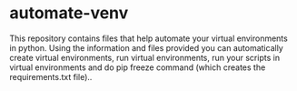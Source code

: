 # automate-venv
This repository contains files that help automate your virtual environments in python. Using the information and files provided you can automatically create virtual environments, run virtual environments, run your scripts in virtual environments and do pip freeze command (which creates the requirements.txt file)..
